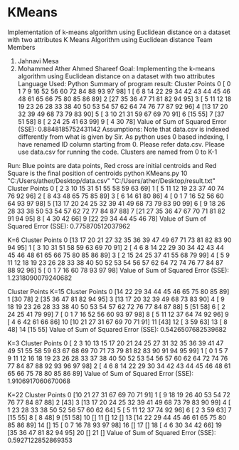 # KMeans
Implementation of k-means algorithm using Euclidean distance on a dataset with two attributes
K Means Algorithm using Euclidean distance
Team Members
1.	Jahnavi Mesa
2.	Mohammed Ather Ahmed Shareef
Goal: Implementing the k-means algorithm using Euclidean distance on a dataset with two attributes
Language Used: Python
Summary of program result:
Cluster Points
0     [ 0  1  7  9 16 52 56 60 72 84 88 93 97 98]
1     [ 6  8 14 22 29 34 42 43 44 45 46 48 61 65 66 75 80 85 86 89]
2     [27 35 36 47 71 81 82 94 95]
3     [ 5 11 12 18 19 23 26 28 33 38 40 50 53 54 57 62 64 74 76 77 87 92 96]
4     [13 17 20 32 39 49 68 73 79 83 90]
5     [ 3 10 21 31 59 67 69 70 91]
6     [15 55]
7     [37 51 58]
8     [ 2 24 25 41 63 99]
9     [ 4 30 78]
Value of Sum of Squared Error (SSE):  0.8848185752431142
Assumptions:
Note that data.csv is indexed differently from what is given by Sir. As python uses 0 based indexing, I have renamed ID column starting from 0. Please refer data.csv. Please use data.csv for running the code.
Clusters are named from 0 to K-1








Run: Blue points are data points, Red cross are initial centroids and Red Square is the final position of centroids
python KMeans.py 10 "C:/Users/ather/Desktop/data.csv" "C:/Users/ather/Desktop/result.txt"
Cluster Points
0     [ 2  3 10 15 31 51 55 58 59 63 69]
1     [ 5 11 12 19 23 37 40 74 76 92 96]
2     [ 8 43 48 65 75 85 89]
3     [ 6 14 61 80 86]
4     [ 0  1  7 16 52 56 60 64 93 97 98]
5     [13 17 20 24 25 32 39 41 49 68 73 79 83 90 99]
6     [ 9 18 26 28 33 38 50 53 54 57 62 72 77 84 87 88]
7     [21 27 35 36 47 67 70 71 81 82 91 94 95]
8     [ 4 30 42 66]
9     [22 29 34 44 45 46 78]
Value of Sum of Squared Error (SSE):  0.775870512037962
 











K=6
Cluster Points
0     [13 17 20 21 27 32 35 36 39 47 49 67 71 73 81 82 83 90 94 95]
1     [ 3 10 31 51 58 59 63 69 70 91]
2     [ 4  6  8 14 22 29 30 34 42 43 44 45 46 48 61 65 66 75 80 85 86 89]
3     [ 2 15 24 25 37 41 55 68 79 99]
4     [ 5  9 11 12 18 19 23 26 28 33 38 40 50 52 53 54 56 57 62 64 72 74 76 77 84
 87 88 92 96]
5     [ 0  1  7 16 60 78 93 97 98]
Value of Sum of Squared Error (SSE):  1.2318090079240682


 

Cluster Points
K=15
Cluster Points
0     [14 22 29 34 44 45 46 65 75 80 85 89]
1     [30 78]
2     [35 36 47 81 82 94 95]
3     [13 17 20 32 39 49 68 73 83 90]
4     [ 9 18 19 23 26 28 33 38 40 50 53 54 57 62 72 76 77 84 87 88]
5     [51 58]
6     [ 2 24 25 41 79 99]
7     [ 0  1  7 16 52 56 60 93 97 98]
8     [ 5 11 12 37 64 74 92 96]
9     [ 4  6 42 61 66 86]
10     [10 21 27 31 67 69 70 71 91]
11     [43]
12     [ 3 59 63]
13     [ 8 48]
14     [15 55]
Value of Sum of Squared Error (SSE):  0.5426507682539682
 
K=3
Cluster Points
0     [ 2  3 10 13 15 17 20 21 24 25 27 31 32 35 36 39 41 47 49 51 55 58 59 63 67
 68 69 70 71 73 79 81 82 83 90 91 94 95 99]
1     [ 0  1  5  7  9 11 12 16 18 19 23 26 28 33 37 38 40 50 52 53 54 56 57 60 62
 64 72 74 76 77 84 87 88 92 93 96 97 98]
2     [ 4  6  8 14 22 29 30 34 42 43 44 45 46 48 61 65 66 75 78 80 85 86 89]
Value of Sum of Squared Error (SSE):  1.9106917060670068
 





K=22
Cluster Points
0     [10 21 27 31 67 69 70 71 91]
1     [ 9 18 19 26 40 53 54 72 76 77 84 87 88]
2     [43]
3     [13 17 20 24 25 32 39 41 49 68 73 79 83 90 99]
4     [ 1 23 28 33 38 50 52 56 57 60 62 64]
5     [ 5 11 12 37 74 92 96]
6     [ 2  3 59 63]
7     [15 55]
8     [ 8 48]
9     [51 58]
10     []
11     []
12     []
13     [14 22 29 44 45 46 61 65 75 80 85 86 89]
14     []
15     [ 0  7 16 78 93 97 98]
16     []
17     []
18     [ 4  6 30 34 42 66]
19     [35 36 47 81 82 94 95]
20     []
21     []
Value of Sum of Squared Error (SSE):  0.5927122852869353

 

